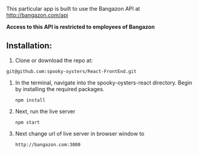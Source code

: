 This particular app is built to use the Bangazon API at http://bangazon.com/api

**Access to this API is restricted to employees of Bangazon**

## Installation:

1. Clone or download the repo at: 
```
git@github.com:spooky-oysters/React-FrontEnd.git
```
1. In the terminal, navigate into the spooky-oysters-react directory. Begin by installing the required packages.

    ```
    npm install
    ```
1. Next, run the live server
    ```
    npm start
    ```
1. Next change url of live server in browser window to
    ```
    http://bangazon.com:3000
    ```

